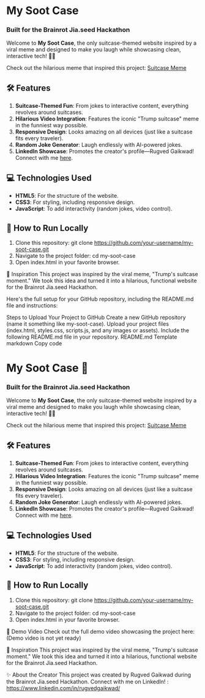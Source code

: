 # My Soot Case 

### **Built for the Brainrot Jia.seed Hackathon**

Welcome to **My Soot Case**, the only suitcase-themed website inspired by a viral meme and designed to make you laugh while showcasing clean, interactive tech! 🧳✨  

Check out the hilarious meme that inspired this project: [Suitcase Meme](https://youtu.be/_reb-l1goiA?si=w34STw59q-A5wSXP)

## 🛠️ Features
1. **Suitcase-Themed Fun**: From jokes to interactive content, everything revolves around suitcases.
2. **Hilarious Video Integration**: Features the iconic "Trump suitcase" meme in the funniest way possible.
3. **Responsive Design**: Looks amazing on all devices (just like a suitcase fits every traveler).
4. **Random Joke Generator**: Laugh endlessly with AI-powered jokes.
5. **LinkedIn Showcase**: Promotes the creator's profile—Rugved Gaikwad! Connect with me [here](https://in.linkedin.com/in/rugvedgaikwad).

## 💻 Technologies Used
- **HTML5**: For the structure of the website.
- **CSS3**: For styling, including responsive design.
- **JavaScript**: To add interactivity (random jokes, video control).

## 🚀 How to Run Locally
1. Clone this repository:
    git clone https://github.com/your-username/my-soot-case.git
2. Navigate to the project folder:
    cd my-soot-case
3. Open index.html in your favorite browser.

🌟 Inspiration
This project was inspired by the viral meme, "Trump's suitcase moment." We took this idea and turned it into a hilarious, functional website for the Brainrot Jia.seed Hackathon.

Here's the full setup for your GitHub repository, including the README.md file and instructions:

Steps to Upload Your Project to GitHub
Create a new GitHub repository (name it something like my-soot-case).
Upload your project files (index.html, styles.css, scripts.js, and any images or assets).
Include the following README.md file in your repository.
README.md Template
markdown
Copy code
# My Soot Case 🧳

### **Built for the Brainrot Jia.seed Hackathon**

Welcome to **My Soot Case**, the only suitcase-themed website inspired by a viral meme and designed to make you laugh while showcasing clean, interactive tech! 🧳✨  

Check out the hilarious meme that inspired this project: [Suitcase Meme](https://youtu.be/_reb-l1goiA?si=w34STw59q-A5wSXP)

## 🛠️ Features
1. **Suitcase-Themed Fun**: From jokes to interactive content, everything revolves around suitcases.
2. **Hilarious Video Integration**: Features the iconic "Trump suitcase" meme in the funniest way possible.
3. **Responsive Design**: Looks amazing on all devices (just like a suitcase fits every traveler).
4. **Random Joke Generator**: Laugh endlessly with AI-powered jokes.
5. **LinkedIn Showcase**: Promotes the creator's profile—Rugved Gaikwad! Connect with me [here](https://in.linkedin.com/in/rugvedgaikwad).


## 💻 Technologies Used
- **HTML5**: For the structure of the website.
- **CSS3**: For styling, including responsive design.
- **JavaScript**: To add interactivity (random jokes, video control).


## 🚀 How to Run Locally
1. Clone this repository:
   git clone https://github.com/your-username/my-soot-case.git
2. Navigate to the project folder:
   cd my-soot-case
3. Open index.html in your favorite browser.

   
🎥 Demo Video
Check out the full demo video showcasing the project here: (Demo video is not yet ready)

🌟 Inspiration
This project was inspired by the viral meme, "Trump's suitcase moment." We took this idea and turned it into a hilarious, functional website for the Brainrot Jia.seed Hackathon.

✨ About the Creator
This project was created by Rugved Gaikwad during the Brainrot Jia.seed Hackathon.
Connect with me on LinkedIn! : https://www.linkedin.com/in/rugvedgaikwad/




